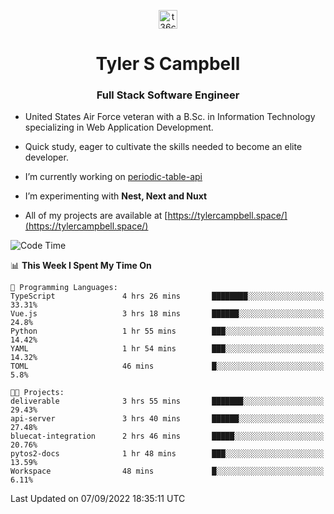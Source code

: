 <p align="center">
<a href="https://www.linkedin.com/in/t36campbell" target="blank"><img align="center" src="https://ik.imagekit.io/t36campbell/Portfolio/linkedin.png.original_m8bbGgPh6.png" alt="t36campbell" height="30" width="30" /></a>
</p>
<h1 align="center">Tyler S Campbell</h1>
<h3 align="center">Full Stack Software Engineer</h3>

* United States Air Force veteran with a B.Sc. in Information Technology specializing in Web Application Development. 

* Quick study, eager to cultivate the skills needed to become an elite developer.

* I’m currently working on [periodic-table-api](https://github.com/t36campbell/periodic-table-api)

* I’m experimenting with **Nest, Next and Nuxt**

* All of my projects are available at [https://tylercampbell.space/](https://tylercampbell.space/)

<!--START_SECTION:waka-->
![Code Time](http://img.shields.io/badge/Code%20Time-1%2C782%20hrs%2053%20mins-blue)

📊 **This Week I Spent My Time On** 

```text
💬 Programming Languages: 
TypeScript               4 hrs 26 mins       ████████░░░░░░░░░░░░░░░░░   33.31% 
Vue.js                   3 hrs 18 mins       ██████░░░░░░░░░░░░░░░░░░░   24.8% 
Python                   1 hr 55 mins        ███░░░░░░░░░░░░░░░░░░░░░░   14.42% 
YAML                     1 hr 54 mins        ███░░░░░░░░░░░░░░░░░░░░░░   14.32% 
TOML                     46 mins             █░░░░░░░░░░░░░░░░░░░░░░░░   5.8%

🐱‍💻 Projects: 
deliverable              3 hrs 55 mins       ███████░░░░░░░░░░░░░░░░░░   29.43% 
api-server               3 hrs 40 mins       ██████░░░░░░░░░░░░░░░░░░░   27.48% 
bluecat-integration      2 hrs 46 mins       █████░░░░░░░░░░░░░░░░░░░░   20.76% 
pytos2-docs              1 hr 48 mins        ███░░░░░░░░░░░░░░░░░░░░░░   13.59% 
Workspace                48 mins             █░░░░░░░░░░░░░░░░░░░░░░░░   6.11%

```


 Last Updated on 07/09/2022 18:35:11 UTC
<!--END_SECTION:waka-->

